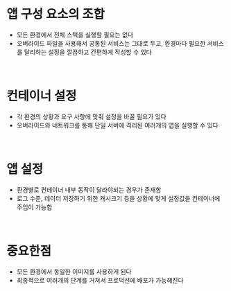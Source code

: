 # 앱 구성 요소의 조합

- 모든 환경에서 전체 스택을 실행할 필요는 없다
- 오버라이드 파일을 사용해서 공통된 서비스는 그대로 두고, 환경마다 필요한 서비스를 달리하는 설정을 깔끔하고 간편하게 작성할 수 있다

<br>

# 컨테이너 설정

- 각 환경의 상황과 요구 사항에 맞춰 설정을 바꿀 필요가 있다
- 오버라이드와 네트워크를 통해 단일 서버에 격리된 여러개의 앱을 실행할 수 있다

<br>

# 앱 설정

- 환경별로 컨테이너 내부 동작이 달라야되는 경우가 존재함
- 로그 수준, 데이터 저장하기 위한 캐시크기 등을 상황에 맞게 설정값을 컨테이너에 주입이 가능함

<br>

# 중요한점

- 모든 환경에서 동일한 이미지를 사용하게 된다
- 최종적으로 여러개의 단계를 거쳐서 프로덕션에 배포가 가능해진다
